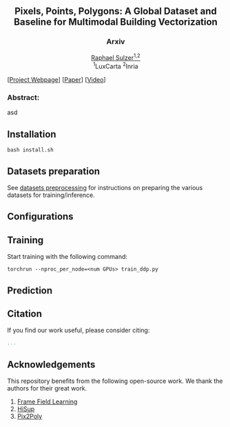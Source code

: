 <div align="center">
    <h2 align="center">Pixels, Points, Polygons: A Global Dataset and Baseline for Multimodal Building Vectorization</h2>
    <h3 align="center">Arxiv</h3>
    <a href="https://raphaelsulzer.de/">Raphael Sulzer<sup>1,2</sup></a><br>
    <sup>1</sup>LuxCarta <sup>2</sup>Inria
    <!-- <img src="./assets/sfo7.png" width=80% height=80%> -->
</div>


[[Project Webpage]()]    [[Paper](https://arxiv.org/abs/2412.07899)]    [[Video]()]

### Abstract:

asd

## Installation

`bash install.sh`

## Datasets preparation

See [datasets preprocessing](data_preprocess) for instructions on preparing the various datasets for training/inference.

## Configurations

## Training

Start training with the following command:

```
torchrun --nproc_per_node=<num GPUs> train_ddp.py 
```

## Prediction



## Citation

If you find our work useful, please consider citing:
```bibtex
...
```

## Acknowledgements

This repository benefits from the following open-source work. We thank the authors for their great work.

1. [Frame Field Learning](https://github.com/Lydorn/Polygonization-by-Frame-Field-Learning)
2. [HiSup](https://github.com/SarahwXU/HiSup)
3. [Pix2Poly](https://github.com/yeshwanth95/Pix2Poly)
